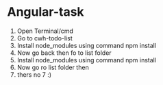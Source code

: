 # Angular-task
1. Open Terminal/cmd
2. Go to cwh-todo-list
3. Install node_modules using command npm install 
4. Now go back then fo to list folder
5. Install node_modules using command npm install 
6. Now go ro list folder then
7. thers no 7 :)